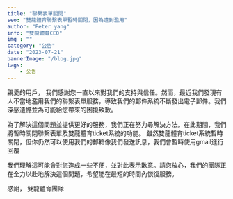 ```yaml
---
title: "聯繫表單關閉"
seo: "雙龍體育聯繫表單暫時關閉，因為遭到濫用"
author: "Peter yang"
info: "雙龍體育CEO"
img : ""
category: "公告"
date: "2023-07-21"
bannerImage: "/blog.jpg"
tags:
    - 公告
---
```

親愛的用戶，
我們感謝您一直以來對我們的支持與信任。然而，最近我們發現有人不當地濫用我們的聯繫表單服務，導致我們的郵件系統不斷發出電子郵件。我們深感遺憾並為可能給您帶來的困擾致歉。
  

為了解決這個問題並提供更好的服務，我們正在努力尋解決方法。在此期間，我們將暫時關閉聯繫表單及雙龍體育ticket系統的功能。
雖然雙龍體育ticket系統暫時關閉，但你仍然可以使用我們的郵箱像我們發送訊息，我們會暫時使用gmail進行回覆
  

我們理解這可能會對您造成一些不便，並對此表示歉意。請您放心，我們的團隊正在全力以赴地解決這個問題，希望能在最短的時間內恢復服務。

  
感謝，
雙龍體育團隊

